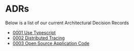 # ADRs

Below is a list of our current Architectural Decision Records

- [0001 Use Typescript](./0001-use-typescript.md)
- [0002 Distributed Tracing](./0002-distributed-tracing.md)
- [0003 Open Source Application Code](./0003-open-source-application-code.md)
